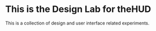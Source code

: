 This is the Design Lab for theHUD
=================================

This is a collection of design and user interface related experiments.
